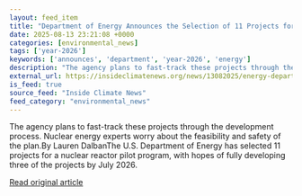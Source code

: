 ```yaml
---
layout: feed_item
title: "Department of Energy Announces the Selection of 11 Projects for New Nuclear Reactor Pilot Program"
date: 2025-08-13 23:21:08 +0000
categories: [environmental_news]
tags: ['year-2026']
keywords: ['announces', 'department', 'year-2026', 'energy']
description: "The agency plans to fast-track these projects through the development process"
external_url: https://insideclimatenews.org/news/13082025/energy-department-announces-projects-for-nuclear-reactor-pilot-program/
is_feed: true
source_feed: "Inside Climate News"
feed_category: "environmental_news"
---
```


The agency plans to fast-track these projects through the development process. Nuclear energy experts worry about the feasibility and safety of the plan.By Lauren DalbanThe U.S. Department of Energy has selected 11 projects for a nuclear reactor pilot program, with hopes of fully developing three of the projects by July 2026.

[Read original article](https://insideclimatenews.org/news/13082025/energy-department-announces-projects-for-nuclear-reactor-pilot-program/)
